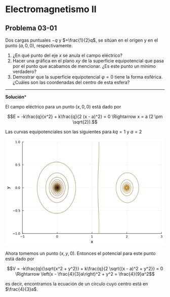 # Electromagnetismo II
## Problema 03-01

Dos cargas puntuales $`-q`$ y $`+\frac{1}{2}q`$, se sitúan en el origen y en
el punto $`(a, 0, 0)`$, respectivamente.

1. ¿En qué punto del eje $`x`$ se anula el campo eléctrico?
2. Hacer una gráfica en el plano $`xy`$ de la superficie equipotencial que 
pasa por el punto que acabamos de mencionar. ¿Es este punto un mínimo verdadero?
3. Demostrar que la superficie equipotencial $`\varphi=0`$ tiene la forma
esférica.¿Cuáles son las coordenadas del centro de esta esfera?

---

**Solución***

El campo eléctrico para un punto $`(x, 0, 0)`$ está dado por

```math
E = -k\frac{q}{x^2} + k\frac{q}{2 (x - a)^2} = 0
\Rightarrow
x = a (2 \pm \sqrt{2}).
```

Las curvas equipotenciales son las siguientes para $`kq = 1`$ y $`a = 2`$

![Curvas Equipotenciales](./plot-03-01.png)

Ahora tomemos un punto $`(x, y, 0)`$. Entonces el potencial para este punto está
dado por 

```math
V = -k\frac{q}{\sqrt{x^2 + y^2}} + k\frac{q}{2 \sqrt{(x - a)^2 + y^2}} = 0
\Rightarrow
\left(x - \frac{4}{3}a\right)^2 + y^2 = \frac{4}{9}a^2
```

es decir, encontramos la ecuación de un círculo cuyo centro está en $`\frac{4}{3}a`$.

